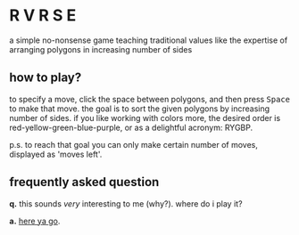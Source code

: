 # R V R S E
a simple no-nonsense game teaching traditional values like the expertise of arranging polygons in increasing number of sides


## how to play?
to specify a move, click the space between polygons, and then press <kbd>Space</kbd> to make that move. the goal is to sort the given polygons by increasing number of sides. if you like working with colors more, the desired order is red-yellow-green-blue-purple, or as a delightful acronym: RYGBP. 

p.s. to reach that goal you can only make certain number of moves, displayed as 'moves left'.

## frequently asked question

**q.** this sounds _very_ interesting to me (why?). where do i play it?

**a.** [here ya go](https://cahilfil.github.io/rvrse).
